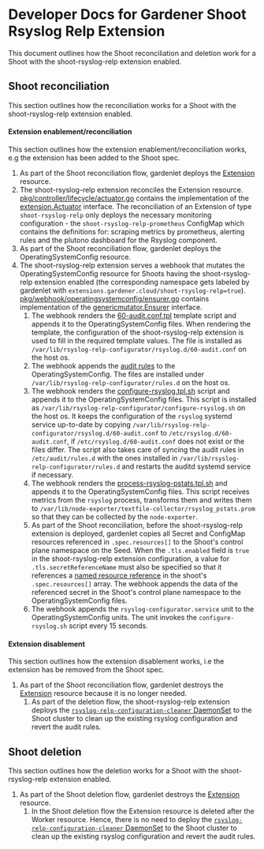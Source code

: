 # Developer Docs for Gardener Shoot Rsyslog Relp Extension

This document outlines how the Shoot reconciliation and deletion work for a Shoot with the shoot-rsyslog-relp extension enabled.

## Shoot reconciliation

This section outlines how the reconciliation works for a Shoot with the shoot-rsyslog-relp extension enabled.

#### Extension enablement/reconciliation

This section outlines how the extension enablement/reconciliation works, e.g the extension has been added to the Shoot spec.

1. As part of the Shoot reconciliation flow, gardenlet deploys the [Extension](https://github.com/gardener/gardener/blob/v1.82.0/docs/extensions/extension.md) resource.
1. The shoot-rsyslog-relp extension reconciles the Extension resource. [pkg/controller/lifecycle/actuator.go](../../pkg/controller/extension/actuator.go) contains the implementation of the [extension.Actuator](https://github.com/gardener/gardener/blob/v1.82.0/extensions/pkg/controller/extension/actuator.go) interface. The reconciliation of an Extension of type `shoot-rsyslog-relp` only deploys the necessary monitoring configuration - the `shoot-rsyslog-relp-prometheus` ConfigMap which contains the definitions for: scraping metrics by prometheus, alerting rules and the plutono dashboard for the Rsyslog component.
1. As part of the Shoot reconciliation flow, gardenlet deploys the OperatingSystemConfig resource.
1. The shoot-rsyslog-relp extension serves a webhook that mutates the OperatingSystemConfig resource for Shoots having the shoot-rsyslog-relp extension enabled (the corresponding namespace gets labeled by gardenlet with `extensions.gardener.cloud/shoot-rsyslog-relp=true`). [pkg/webhook/operatingsystemconfig/ensurer.go](../../pkg/webhook/operatingsystemconfig/ensurer.go) contains implementation of the [genericmutator.Ensurer](https://github.com/gardener/gardener/blob/v1.82.0/extensions/pkg/webhook/controlplane/genericmutator/mutator.go) interface.
    1. The webhook renders the [60-audit.conf.tpl](../../pkg/webhook/operatingsystemconfig/resources/templates/scripts/configure-rsyslog.tpl.sh) template script and appends it to the OperatingSystemConfig files. When rendering the template, the configuration of the shoot-rsyslog-relp extension is used to fill in the required template values. The file is installed as `/var/lib/rsyslog-relp-configurator/rsyslog.d/60-audit.conf` on the host os.
    1. The webhook appends the [audit rules](../../pkg/webhook/operatingsystemconfig/resources/auditrules/) to the OperatingSystemConfig. The files are installed under `/var/lib/rsyslog-relp-configurator/rules.d` on the host os.
    1. The webhook renders the [configure-rsyslog.tpl.sh](../../pkg/webhook/operatingsystemconfig/resources/templates/scripts/configure-rsyslog.tpl.sh) script and appends it to the OperatingSystemConfig files. This script is installed as `/var/lib/rsyslog-relp-configurator/configure-rsyslog.sh` on the host os. It keeps the configuration of the `rsyslog` systemd service up-to-date by copying `/var/lib/rsyslog-relp-configurator/rsyslog.d/60-audit.conf` to `/etc/rsyslog.d/60-audit.conf`, if `/etc/rsyslog.d/60-audit.conf` does not exist or the files differ. The script also takes care of syncing the audit rules in `/etc/audit/rules.d` with the ones installed in `/var/lib/rsyslog-relp-configurator/rules.d` and restarts the auditd systemd service if necessary.
    1. The webhook renders the [process-rsyslog-pstats.tpl.sh](../../pkg/webhook/operatingsystemconfig/resources/templates/scripts/process-rsyslog-pstats.tpl.sh) and appends it to the OperatingSystemConfig files. This script receives metrics from the `rsyslog` process, transforms them and writes them to `/var/lib/node-exporter/textfile-collector/rsyslog_pstats.prom` so that they can be collected by the `node-exporter`.
    1. As part of the Shoot reconciliation, before the shoot-rsyslog-relp extension is deployed, gardenlet copies all Secret and ConfigMap resources referenced in `.spec.resources[]` to the Shoot's control plane namespace on the Seed. 
    When the `.tls.enabled` field is `true` in the shoot-rsyslog-relp extension configuration, a value for `.tls.secretReferenceName` must also be specified so that it references a [named resource reference](https://github.com/gardener/gardener/blob/v1.82.0/pkg/apis/core/v1beta1/types_shoot.go#L487) in the shoot's `.spec.resources[]` array. 
    The webhook appends the data of the referenced secret in the Shoot's control plane namespace to the OperatingSystemConfig files.
    1. The webhook appends the `rsyslog-configurator.service` unit to the OperatingSystemConfig units. The unit invokes the `configure-rsyslog.sh` script every 15 seconds.

#### Extension disablement

This section outlines how the extension disablement works, i.e the extension has be removed from the Shoot spec.

1. As part of the Shoot reconciliation flow, gardenlet destroys the [Extension](https://github.com/gardener/gardener/blob/v1.82.0/docs/extensions/extension.md) resource because it is no longer needed.
   1. As part of the deletion flow, the shoot-rsyslog-relp extension deploys the [`rsyslog-relp-configuration-cleaner` DaemonSet](../../pkg/component/rsyslogrelpconfigcleaner/rsyslog_relp_config_cleaner.go) to the Shoot cluster to clean up the existing rsyslog configuration and revert the audit rules.

## Shoot deletion

This section outlines how the deletion works for a Shoot with the shoot-rsyslog-relp extension enabled.

1. As part of the Shoot deletion flow, gardenlet destroys the [Extension](https://github.com/gardener/gardener/blob/v1.82.0/docs/extensions/extension.md) resource.
   1. In the Shoot deletion flow the Extension resource is deleted after the Worker resource. Hence, there is no need to deploy the  [`rsyslog-relp-configuration-cleaner` DaemonSet](../../pkg/component/rsyslogrelpconfigcleaner/rsyslog_relp_config_cleaner.go) to the Shoot cluster to clean up the existing rsyslog configuration and revert the audit rules.